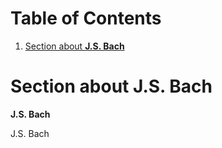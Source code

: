 
# Table of Contents

1.  [Section about **J.S. Bach**](#orga4931c1)


<a id="orga4931c1"></a>

# Section about **J.S. Bach**

**J.S. Bach**

J.S. Bach

